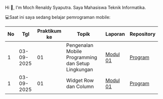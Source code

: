 Hi 👋, I'm Moch Renaldy Syaputra. 
Saya Mahasiswa Teknik Informatika.

💻Saat ini saya sedang belajar pemrograman mobile:

| No  | Tgl  | Praktikum ke  | Topik  | Laporan | Repository |
| ------------ | ------------ | ------------ | ------------ | ------------ | ------------ | 
|  1 | 03-09-2025  | 01  | Pengenalan Mobile Programming dan Setup Lingkungan  | [Modul 01](https://docs.google.com/document/d/1aVRJTNYvTpJY1oBlYQX1pxzbSQFfJ98n/edit?tab=t.0 "Modul 01") | [Program](https://github.com/Renaldy2103/PrakMobileM1 "Program") |
|  1 | 03-09-2025  | 01  | Widget Row dan Column  | [Modul 01](https://docs.google.com/document/d/1aVRJTNYvTpJY1oBlYQX1pxzbSQFfJ98n/edit?tab=t.0 "Modul 02") | [Program](https://github.com/Renaldy2103/PrakMobileM2 "Program") |

